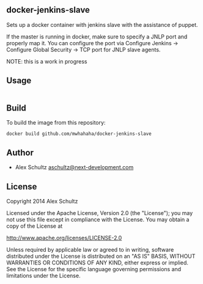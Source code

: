 docker-jenkins-slave
------
Sets up a docker container with jenkins slave with the assistance of puppet.

If the master is running in docker, make sure to specify a JNLP port and properly map it.  You can configure the port via Configure Jenkins -> Configure Global Security -> TCP port for JNLP slave agents.

NOTE: this is a work in progress

Usage
------
```
```

Build
-----
To build the image from this repository:
```
docker build github.com/mwhahaha/docker-jenkins-slave
```

Author
-----
* Alex Schultz <aschultz@next-development.com>


License
-----
Copyright 2014 Alex Schultz

Licensed under the Apache License, Version 2.0 (the "License");
you may not use this file except in compliance with the License.
You may obtain a copy of the License at

  http://www.apache.org/licenses/LICENSE-2.0

Unless required by applicable law or agreed to in writing, software
distributed under the License is distributed on an "AS IS" BASIS,
WITHOUT WARRANTIES OR CONDITIONS OF ANY KIND, either express or implied.
See the License for the specific language governing permissions and
limitations under the License.
